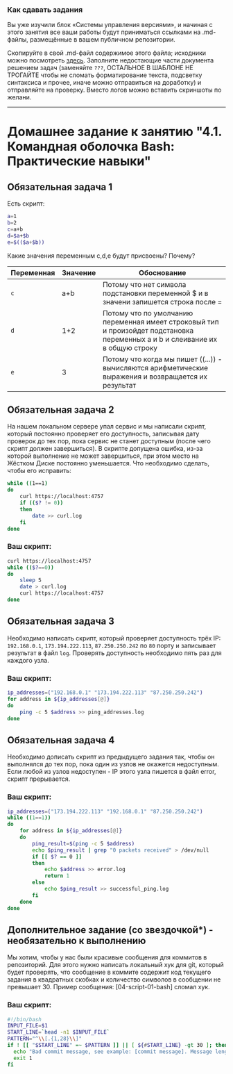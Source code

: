 ### Как сдавать задания

Вы уже изучили блок «Системы управления версиями», и начиная с этого занятия все ваши работы будут приниматься ссылками на .md-файлы, размещённые в вашем публичном репозитории.

Скопируйте в свой .md-файл содержимое этого файла; исходники можно посмотреть [здесь](https://raw.githubusercontent.com/netology-code/sysadm-homeworks/devsys10/04-script-01-bash/README.md). Заполните недостающие части документа решением задач (заменяйте `???`, ОСТАЛЬНОЕ В ШАБЛОНЕ НЕ ТРОГАЙТЕ чтобы не сломать форматирование текста, подсветку синтаксиса и прочее, иначе можно отправиться на доработку) и отправляйте на проверку. Вместо логов можно вставить скриншоты по желани.

---


# Домашнее задание к занятию "4.1. Командная оболочка Bash: Практические навыки"

## Обязательная задача 1

Есть скрипт:
```bash
a=1
b=2
c=a+b
d=$a+$b
e=$(($a+$b))
```

Какие значения переменным c,d,e будут присвоены? Почему?

| Переменная  | Значение | Обоснование                                                                                                                    |
| ------------- |----------|--------------------------------------------------------------------------------------------------------------------------------|
| `c`  | a+b      | Потому что нет символа подстановки переменной $ и в значени запишется строка после =                                           |
| `d`  | 1+2      | Потому что по умолчанию переменная имеет строковый тип и произойдет подстановка переменных a и b и слеивание их в общую строку |
| `e`  | 3        | Потому что когда мы пишет ((...)) - вычисляются арифметические выражения и возвращается их результат                           |


## Обязательная задача 2
На нашем локальном сервере упал сервис и мы написали скрипт, который постоянно проверяет его доступность, записывая дату проверок до тех пор, пока сервис не станет доступным (после чего скрипт должен завершиться). В скрипте допущена ошибка, из-за которой выполнение не может завершиться, при этом место на Жёстком Диске постоянно уменьшается. Что необходимо сделать, чтобы его исправить:
```bash
while ((1==1)
do
	curl https://localhost:4757
	if (($? != 0))
	then
		date >> curl.log
	fi
done
```

### Ваш скрипт:
```bash
curl https://localhost:4757
while (($?==0))
do
    sleep 5
	date > curl.log
	curl https://localhost:4757
done
```

## Обязательная задача 3
Необходимо написать скрипт, который проверяет доступность трёх IP: `192.168.0.1`, `173.194.222.113`, `87.250.250.242` по `80` порту и записывает результат в файл `log`. Проверять доступность необходимо пять раз для каждого узла.

### Ваш скрипт:
```bash
ip_addresses=("192.168.0.1" "173.194.222.113" "87.250.250.242")
for address in ${ip_addresses[@]}
do
	ping -c 5 $address >> ping_addresses.log
done
```

## Обязательная задача 4
Необходимо дописать скрипт из предыдущего задания так, чтобы он выполнялся до тех пор, пока один из узлов не окажется недоступным. Если любой из узлов недоступен - IP этого узла пишется в файл error, скрипт прерывается.

### Ваш скрипт:
```bash
ip_addresses=("173.194.222.113" "192.168.0.1" "87.250.250.242")
while ((1==1))
do
	for address in ${ip_addresses[@]}
	do
		ping_result=$(ping -c 5 $address)
		echo $ping_result | grep "0 packets received" > /dev/null
		if [[ $? == 0 ]]
		then
			echo $address >> error.log
			return 1
		else
			echo $ping_result >> successful_ping.log
		fi
	done
done
```

## Дополнительное задание (со звездочкой*) - необязательно к выполнению

Мы хотим, чтобы у нас были красивые сообщения для коммитов в репозиторий. Для этого нужно написать локальный хук для git, который будет проверять, что сообщение в коммите содержит код текущего задания в квадратных скобках и количество символов в сообщении не превышает 30. Пример сообщения: \[04-script-01-bash\] сломал хук.

### Ваш скрипт:
```bash
#!/bin/bash
INPUT_FILE=$1
START_LINE=`head -n1 $INPUT_FILE`
PATTERN="^\\[.{1,28}\\]"
if ! [[ "$START_LINE" =~ $PATTERN ]] || [ ${#START_LINE} -gt 30 ]; then
  echo "Bad commit message, see example: [commit message]. Message length <= 30 symbols"
  exit 1
fi
```
